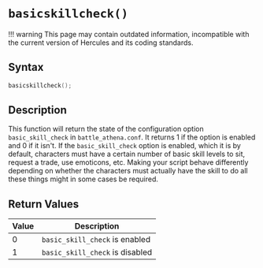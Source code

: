 # `basicskillcheck()`

!!! warning
	This page may contain outdated information, incompatible with the current version of Hercules and its coding standards.

## Syntax

```c
basicskillcheck();
```

## Description

This function will return the state of the configuration option `basic_skill_check` in `battle_athena.conf`. It returns 1 if the option is enabled and 0 if it isn't. If the `basic_skill_check` option is enabled, which it is by default, characters must have a certain number of basic skill levels to sit, request a trade, use emoticons, etc. Making your script behave differently depending on whether the characters must actually have the skill to do all these things might in some cases be required.

## Return Values

| Value | Description |
| ----- | ----------- |
| 0 | `basic_skill_check` is enabled |
| 1 | `basic_skill_check` is disabled |
